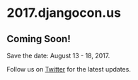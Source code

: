 # 2017.djangocon.us

## Coming Soon!

Save the date: August 13 - 18, 2017. 

Follow us on [Twitter](https://twitter.com/djangocon) for the latest updates.
